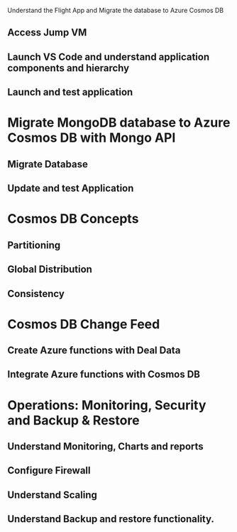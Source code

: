 Understand the Flight App and Migrate the database to Azure Cosmos DB


##  Access Jump VM 


##  Launch VS Code and understand application components and hierarchy 

## Launch and test application

# Migrate MongoDB database to Azure Cosmos DB with Mongo API

## Migrate Database

## Update and test Application

# Cosmos DB Concepts

## Partitioning

## Global Distribution

## Consistency 

# Cosmos DB Change Feed

## Create Azure functions with Deal Data

## Integrate Azure functions with Cosmos DB

# Operations: Monitoring, Security and Backup & Restore

## Understand Monitoring, Charts and reports

## Configure  Firewall	

## Understand Scaling

## Understand Backup and restore functionality.
